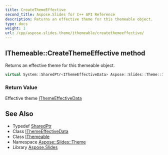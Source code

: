 ```yaml
---
title: CreateThemeEffective
second_title: Aspose.Slides for C++ API Reference
description: Returns an effective theme for this themeable object.
type: docs
weight: 1
url: /cpp/aspose.slides.theme/ithemeable/createthemeeffective/
---
```

## IThemeable::CreateThemeEffective method


Returns an effective theme for this themeable object.

```cpp
virtual System::SharedPtr<IThemeEffectiveData> Aspose::Slides::Theme::IThemeable::CreateThemeEffective()=0
```


### Return Value

Effective theme [IThemeEffectiveData](../../ithemeeffectivedata/)

## See Also

* Typedef [SharedPtr](../../../system/sharedptr/)
* Class [IThemeEffectiveData](../../ithemeeffectivedata/)
* Class [IThemeable](../)
* Namespace [Aspose::Slides::Theme](../../)
* Library [Aspose.Slides](../../../)
